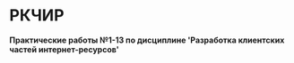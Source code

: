 # РКЧИР
**Практические работы №1-13 по дисциплине 'Разработка клиентских частей интернет-ресурсов'**
